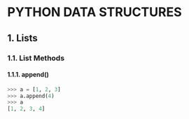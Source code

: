 # PYTHON DATA STRUCTURES
## 1. Lists
### 1.1. List Methods
#### 1.1.1. append()
```python
>>> a = [1, 2, 3]
>>> a.append(4)
>>> a
[1, 2, 3, 4]
```